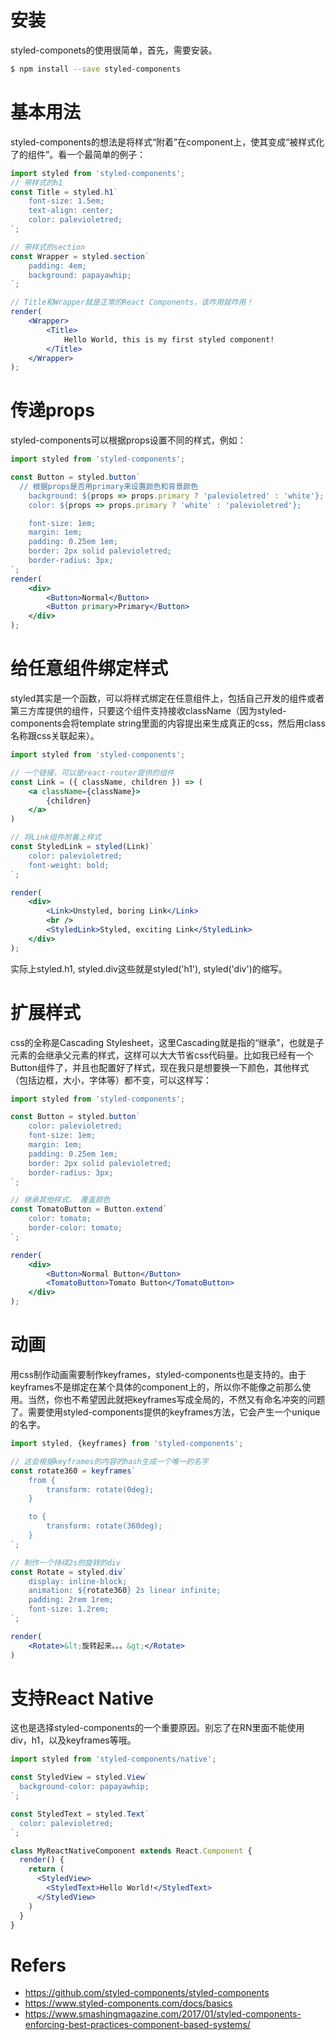 # 安装
styled-componets的使用很简单，首先，需要安装。
```bash
$ npm install --save styled-components
```

# 基本用法
styled-components的想法是将样式“附着”在component上，使其变成“被样式化了的组件”。看一个最简单的例子：
```jsx
import styled from 'styled-components';
// 带样式的h1
const Title = styled.h1`
	font-size: 1.5em;
	text-align: center;
	color: palevioletred;
`;

// 带样式的section
const Wrapper = styled.section`
	padding: 4em;
	background: papayawhip;
`;

// Title和Wrapper就是正常的React Components，该咋用就咋用！
render(
	<Wrapper>
		<Title>
			Hello World, this is my first styled component!
		</Title>
	</Wrapper>
);
```

# 传递props
styled-components可以根据props设置不同的样式，例如：
```jsx
import styled from 'styled-components';

const Button = styled.button`
  // 根据props是否用primary来设置颜色和背景颜色
	background: ${props => props.primary ? 'palevioletred' : 'white'};
	color: ${props => props.primary ? 'white' : 'palevioletred'};

	font-size: 1em;
	margin: 1em;
	padding: 0.25em 1em;
	border: 2px solid palevioletred;
	border-radius: 3px;
`;
render(
	<div>
		<Button>Normal</Button>
		<Button primary>Primary</Button>
	</div>
);
```

# 给任意组件绑定样式
styled其实是一个函数，可以将样式绑定在任意组件上，包括自己开发的组件或者第三方库提供的组件，只要这个组件支持接收className（因为styled-components会将template string里面的内容提出来生成真正的css，然后用class名称跟css关联起来）。
```jsx
import styled from 'styled-components';

// 一个链接，可以是react-router提供的组件
const Link = ({ className, children }) => (
	<a className={className}>
		{children}
	</a>
)

// 将Link组件附着上样式
const StyledLink = styled(Link)`
	color: palevioletred;
	font-weight: bold;
`;

render(
	<div>
		<Link>Unstyled, boring Link</Link>
		<br />
		<StyledLink>Styled, exciting Link</StyledLink>
	</div>
);
```
实际上styled.h1, styled.div这些就是styled('h1'), styled('div')的缩写。

# 扩展样式
css的全称是Cascading Stylesheet，这里Cascading就是指的“继承”，也就是子元素的会继承父元素的样式，这样可以大大节省css代码量。比如我已经有一个Button组件了，并且也配置好了样式，现在我只是想要换一下颜色，其他样式（包括边框，大小，字体等）都不变，可以这样写：
```jsx
import styled from 'styled-components';

const Button = styled.button`
	color: palevioletred;
	font-size: 1em;
	margin: 1em;
	padding: 0.25em 1em;
	border: 2px solid palevioletred;
	border-radius: 3px;
`;

// 继承其他样式， 覆盖颜色
const TomatoButton = Button.extend`
	color: tomato;
	border-color: tomato;
`;

render(
	<div>
		<Button>Normal Button</Button>
		<TomatoButton>Tomato Button</TomatoButton>
	</div>
);
```

# 动画
用css制作动画需要制作keyframes，styled-components也是支持的。由于keyframes不是绑定在某个具体的component上的，所以你不能像之前那么使用。当然，你也不希望因此就把keyframes写成全局的，不然又有命名冲突的问题了。需要使用styled-components提供的keyframes方法，它会产生一个unique的名字。
```jsx
import styled, {keyframes} from 'styled-components';

// 这会根据keyframes的内容的hash生成一个唯一的名字
const rotate360 = keyframes`
	from {
		transform: rotate(0deg);
	}

	to {
		transform: rotate(360deg);
	}
`;

// 制作一个持续2s的旋转的div
const Rotate = styled.div`
	display: inline-block;
	animation: ${rotate360} 2s linear infinite;
	padding: 2rem 1rem;
	font-size: 1.2rem;
`;

render(
	<Rotate>&lt;旋转起来。。。&gt;</Rotate>
)
```

# 支持React Native
这也是选择styled-components的一个重要原因。别忘了在RN里面不能使用div，h1，以及keyframes等哦。
```jsx
import styled from 'styled-components/native';

const StyledView = styled.View`
  background-color: papayawhip;
`;

const StyledText = styled.Text`
  color: palevioletred;
`;

class MyReactNativeComponent extends React.Component {
  render() {
    return (
      <StyledView>
        <StyledText>Hello World!</StyledText>
      </StyledView>
    )
  }
}
```

# Refers
* https://github.com/styled-components/styled-components
* https://www.styled-components.com/docs/basics
* https://www.smashingmagazine.com/2017/01/styled-components-enforcing-best-practices-component-based-systems/
